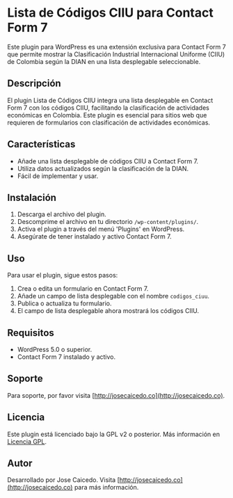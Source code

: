 # Lista de Códigos CIIU para Contact Form 7

Este plugin para WordPress es una extensión exclusiva para Contact Form 7 que permite mostrar la Clasificación Industrial Internacional Uniforme (CIIU) de Colombia según la DIAN en una lista desplegable seleccionable.

## Descripción

El plugin Lista de Códigos CIIU integra una lista desplegable en Contact Form 7 con los códigos CIIU, facilitando la clasificación de actividades económicas en Colombia. Este plugin es esencial para sitios web que requieren de formularios con clasificación de actividades económicas.

## Características

- Añade una lista desplegable de códigos CIIU a Contact Form 7.
- Utiliza datos actualizados según la clasificación de la DIAN.
- Fácil de implementar y usar.

## Instalación

1. Descarga el archivo del plugin.
2. Descomprime el archivo en tu directorio `/wp-content/plugins/`.
3. Activa el plugin a través del menú 'Plugins' en WordPress.
4. Asegúrate de tener instalado y activo Contact Form 7.

## Uso

Para usar el plugin, sigue estos pasos:

1. Crea o edita un formulario en Contact Form 7.
2. Añade un campo de lista desplegable con el nombre `codigos_ciuu`.
3. Publica o actualiza tu formulario.
4. El campo de lista desplegable ahora mostrará los códigos CIIU.

## Requisitos

- WordPress 5.0 o superior.
- Contact Form 7 instalado y activo.

## Soporte

Para soporte, por favor visita [http://josecaicedo.co](http://josecaicedo.co).

## Licencia

Este plugin está licenciado bajo la GPL v2 o posterior. Más información en [Licencia GPL](https://www.gnu.org/licenses/gpl-2.0.html).

## Autor

Desarrollado por Jose Caicedo. Visita [http://josecaicedo.co](http://josecaicedo.co) para más información.
